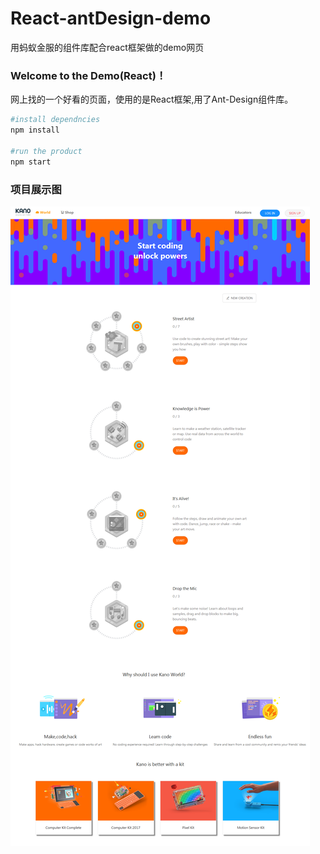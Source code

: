 # React-antDesign-demo
用蚂蚁金服的组件库配合react框架做的demo网页
<h3>Welcome to the Demo(React)！</h3>

<p>网上找的一个好看的页面，使用的是React框架,用了Ant-Design组件库。</p>

```bash
#install dependncies
npm install

#run the product
npm start
```


<h3>项目展示图</h3>
<div>
  <img src="https://github.com/PENGYUANPENG/React-antDesign-demo/blob/master/images/Demo.png">
</div>
